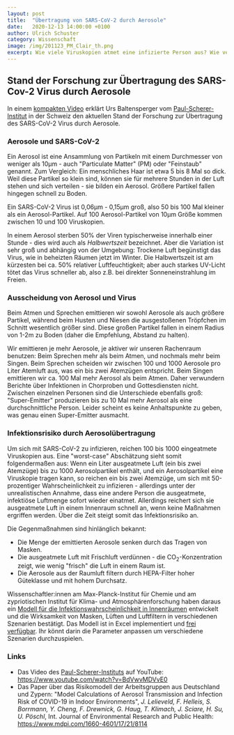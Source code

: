 ```yaml
---
layout: post
title:  "Übertragung von SARS-CoV-2 durch Aerosole"
date:   2020-12-13 14:00:00 +0100
author: Ulrich Schuster
category: Wissenschaft
image: /img/201123_PM_Clair_th.png
excerpt: Wie viele Viruskopien atmet eine infizierte Person aus? Wie verteilen sich diese in einem Raum, wie hoch ist das Infektionsrisiko, wenn ich mich in einem Raum aufhalte, und wie viel hilfen Masken, Lüften und Filter? Den Stand der Forschung fassen wir hier zusammen, auf der Grundlage einer Präsentation vom [Paul-Scherer-Institut](https://www.psi.ch/de) und einer Arbeit des Max-Planck-Instituts für Chemie. 
---
```


## Stand der Forschung zur Übertragung des SARS-Cov-2 Virus durch Aerosole

In einem [kompakten Video](https://www.youtube.com/watch?v=BdVwvMDVvE0) erklärt Urs Baltensperger vom [Paul-Scherer-Institut](https://www.psi.ch/de) in der Schweiz den aktuellen Stand der Forschung zur Übertragung des SARS-CoV-2 Virus durch Aerosole.

### Aerosole und SARS-CoV-2

Ein Aerosol ist eine Ansammlung von Partikeln mit einem Durchmesser von weniger als 10&mu;m - auch "Particulate Matter" (PM) oder "Feinstaub" genannt. Zum Vergleich: Ein menschliches Haar ist etwa 5 bis 8 Mal so dick. Weil diese Partikel so klein sind, können sie für mehrere Stunden in der Luft stehen und sich verteilen - sie bilden ein Aerosol. Größere Partikel fallen hingegen schnell zu Boden.

Ein SARS-CoV-2 Virus ist 0,06&mu;m - 0,15&mu;m groß, also 50 bis 100 Mal kleiner als ein Aerosol-Partikel. Auf 100 Aerosol-Partikel von 10&mu;m Größe kommen zwischen 10 und 100 Viruskopien.

In einem Aerosol sterben 50% der Viren typischerweise innerhalb einer Stunde - dies wird auch als _Halbwertszeit_ bezeichnet. Aber die Variation ist sehr groß und abhängig von der Umgebung: Trockene Luft begünstigt das Virus, wie in beheizten Räumen jetzt im Winter. Die Halbwertszeit ist am kürzesten bei ca. 50% relativer Luftfeuchtigkeit; aber auch starkes UV-Licht tötet das Virus schneller ab, also z.B. bei direkter Sonneneinstrahlung im Freien.

### Ausscheidung von Aerosol und Virus

Beim Atmen und Sprechen emittieren wir sowohl Aerosole als auch größere Partikel, während beim Husten und Niesen die ausgestoßenen Tröpfchen im Schnitt wesentlich größer sind. Diese großen Partikel fallen in einem Radius von 1-2m zu Boden (daher die Empfehlung, Abstand zu halten).

Wir emittieren je mehr Aerosole, je aktiver wir unseren Rachenraum benutzen: Beim Sprechen mehr als beim Atmen, und nochmals mehr beim Singen. Beim Sprechen scheiden wir zwischen 100 und 1000 Aerosole pro Liter Atemluft aus, was ein bis zwei Atemzügen entspricht. Beim Singen emittieren wir ca. 100 Mal mehr Aerosol als beim Atmen. Daher verwundern Berichte über Infektionen in Chorproben und Gottesdiensten nicht. Zwischen einzelnen Personen sind die Unterschiede ebenfalls groß: "Super-Emitter" produzieren bis zu 10 Mal mehr Aerosol als eine durchschnittliche Person. Leider scheint es keine Anhaltspunkte zu geben, was genau einen Super-Emitter ausmacht.

### Infektionsrisiko durch Aerosolübertragung

Um sich mit SARS-CoV-2 zu infizieren, reichen 100 bis 1000 eingeatmete Viruskopien aus. Eine "worst-case" Abschätzung sieht somit folgendermaßen aus: Wenn ein Liter ausgeatmete Luft (ein bis zwei Atemzüge) bis zu 1000 Aerosolpartikel enthält, und ein Aerosolpartikel eine Viruskopie tragen kann, so reichen ein bis zwei Atemzüge, um sich mit 50-prozentiger Wahrscheinlichkeit zu infizieren - allerdings unter der unrealistischen Annahme, dass eine andere Person die ausgeatmete, infektiöse Luftmenge sofort wieder einatmet. Allerdings reichert sich sie ausgeatmete Luft in einem Innenraum schnell an, wenn keine Maßnahmen ergriffen werden. Über die Zeit steigt somit das Infektionsrisiko an.

Die Gegenmaßnahmen sind hinlänglich bekannt:

- Die Menge der emittierten Aerosole senken durch das Tragen von Masken.
- Die ausgeatmete Luft mit Frischluft verdünnen - die CO<sub>2</sub>-Konzentration zeigt, wie wenig "frisch" die Luft in einem Raum ist.
- Die Aerosole aus der Raumluft filtern durch HEPA-Filter hoher Güteklasse und mit hohem Durchsatz.

Wissenschaftler:innen am Max-Planck-Institut für Chemie und am zypriotischen Institut für Klima- und Atmosphärenforschung haben daraus ein [Modell für die Infektionswahrscheinlichkeit in Innenräumen](https://www.medrxiv.org/content/10.1101/2020.09.22.20199489v3.full.pdf) entwickelt und die Wirksamkeit von Masken, Lüften und Luftfiltern in verschiedenen Szenarien bestätigt. Das Modell ist in Excel implementiert und [frei verfügbar](https://www.mdpi.com/1660-4601/17/21/8114/s1). Ihr könnt darin die Parameter anpassen um verschiedene Szenarien durchzuspielen.

### Links

- Das Video des [Paul-Scherer-Instituts](https://www.psi.ch/de) auf YouTube: https://www.youtube.com/watch?v=BdVwvMDVvE0
- Das Paper über das Risikomodell der Arbeitsgruppen aus Deutschland und Zypern: "Model Calculations of Aerosol Transmission and Infection Risk of COVID-19 in Indoor Environments", _J. Lelieveld, F. Helleis, S. Borrmann, Y. Cheng, F. Drewnick, G. Haug, T. Klimach, J. Sciare, H. Su, U. Pöschl_, Int. Journal of Environmental Research and Public Health: https://www.mdpi.com/1660-4601/17/21/8114